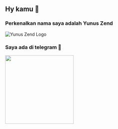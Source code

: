 ## Hy kamu 👋
### Perkenalkan nama saya adalah Yunus Zend

![Yunus Zend Logo](https://telegra.ph/file/0a7d20bf46d47ff0438ab.jpg)

### Saya ada di telegram 👻

<a href="https://t.me/ZendYNS"><img src="https://img.shields.io/badge/My%20Contact%3F-yes-green?&style=flat-square?&logo=telegram" width=220px></a></p>
